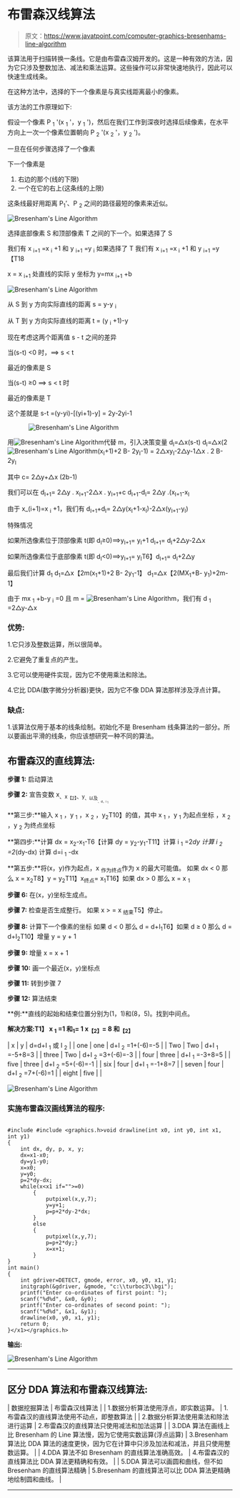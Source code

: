 # 布雷森汉线算法

> 原文：<https://www.javatpoint.com/computer-graphics-bresenhams-line-algorithm>

该算法用于扫描转换一条线。它是由布雷森汉姆开发的。这是一种有效的方法，因为它只涉及整数加法、减法和乘法运算。这些操作可以非常快速地执行，因此可以快速生成线条。

在这种方法中，选择的下一个像素是与真实线距离最小的像素。

该方法的工作原理如下:

假设一个像素 P <sub>1</sub> '(x <sub>1</sub> '，y <sub>1</sub> ')，然后在我们工作到深夜时选择后续像素，在水平方向上一次一个像素位置朝向 P <sub>2</sub> '(x <sub>2</sub> '，y <sub>2</sub> ')。

一旦在任何步骤选择了一个像素

下一个像素是

1.  右边的那个(线的下限)
2.  一个在它的右上(这条线的上限)

这条线最好用距离 P<sub>1</sub>’、P <sub>2</sub> 之间的路径最短的像素来近似。

![Bresenham's Line Algorithm](img/f077b2be5bb6cffe10a326af9a0bbdf2.png)

选择底部像素 S 和顶部像素 T 之间的下一个。如果选择了 S

我们有 x <sub>i+1</sub> =x <sub>i</sub> +1 和 y <sub>i+1</sub> =y <sub>i</sub>
如果选择了 T
我们有 x <sub>i+1</sub> =x <sub>i</sub> +1 和 y <sub>i+1</sub> =y 【T18

x = x <sub>i+1</sub> 处直线的实际 y 坐标为
y=mx <sub>i+1</sub> +b

![Bresenham's Line Algorithm](img/fda2fe7cfa2a6b910043b4b1e37a6891.png)

从 S 到 y 方向实际直线的距离
s = y-y <sub>i</sub>

从 T 到 y 方向实际直线的距离
t = (y <sub>i</sub> +1)-y

现在考虑这两个距离值
s - t 之间的差异

当(s-t) <0 时，⟹ s < t

最近的像素是 S

当(s-t) ≥0 ⟹ s < t 时

最近的像素是 T

这个差就是
s-t =(y-yi)-[(yi+1)-y]
= 2y-2yi-1

            ![Bresenham's Line Algorithm](img/33ec0016be1e63ecdf754f30821cbae1.png)

用![Bresenham's Line Algorithm](img/6ed95b1c756cf1f31cef144c2e396288.png)代替 m，引入决策变量
d<sub>I</sub>=△x(s-t)
d<sub>I</sub>=△x(2![Bresenham's Line Algorithm](img/6ed95b1c756cf1f31cef144c2e396288.png)(x<sub>I</sub>+1)+2 B- 2y<sub>I</sub>-1)
= 2△xy<sub>I</sub>-2△y-1△x . 2 B- 2y<sub>I</sub>

其中 c= 2△y+△x (2b-1)

我们可以在
d<sub>I+1</sub>= 2△y . x<sub>I+1</sub>-2△x . y<sub>I+1</sub>+c
d<sub>I+1</sub>-d<sub>I</sub>= 2△y .(x<sub>I+1</sub>-x<sub>I</sub>

由于 x_(i+1)=x <sub>i</sub> +1，我们有
d<sub>I+1</sub>+d<sub>I</sub>= 2△y(x<sub>I</sub>+1-x<sub>I</sub>)-2△x(y<sub>I+1</sub>-y<sub>I</sub>)

特殊情况

如果所选像素位于顶部像素 t(即 d<sub>I</sub>≥0)⟹y<sub>I+1</sub>= y<sub>I</sub>+1
d<sub>I+1</sub>= d<sub>I</sub>+2△y-2△x

如果所选像素位于底部像素 t(即 d<sub>I</sub><0)⟹y<sub>I+1</sub>= y<sub>I</sub>T6】d<sub>I+1</sub>= d<sub>I</sub>+2△y

最后我们计算 d<sub>1</sub>
d<sub>1</sub>=△x【2m(x<sub>1</sub>+1)+2 B- 2y<sub>1</sub>-1】
d<sub>1</sub>=△x【2(MX<sub>1</sub>+B- y<sub>1</sub>)+2m-1】

由于 mx <sub>1</sub> +b-y <sub>i</sub> =0 且 m = ![Bresenham's Line Algorithm](img/6ed95b1c756cf1f31cef144c2e396288.png)，我们有
d <sub>1</sub> =2△y-△x

### 优势:

1.它只涉及整数运算，所以很简单。

2.它避免了重复点的产生。

3.它可以使用硬件实现，因为它不使用乘法和除法。

4.它比 DDA(数字微分分析器)更快，因为它不像 DDA 算法那样涉及浮点计算。

### 缺点:

1.该算法仅用于基本的线条绘制。初始化不是 Bresenham 线条算法的一部分。所以要画出平滑的线条，你应该想研究一种不同的算法。

## 布雷森汉的直线算法:

**步骤 1:** 启动算法

**步骤 2:** 宣告变数 x<sub>、x<sub>【2】</sub>、y<sub>、以及<sub><sub>、d，i <sub>1</sub></sub></sub></sub></sub>

**第三步:**输入 x <sub>1</sub> ，y <sub>1</sub> ，x <sub>2</sub> ，y<sub>2</sub>T10】的值，其中 x <sub>1</sub> ，y <sub>1</sub> 为起点坐标
，x <sub>2</sub> ，y <sub>2</sub> 为终点坐标

**第四步:**计算 dx = x<sub>2</sub>-x<sub>1</sub>-T6【计算 dy = y<sub>2</sub>-y<sub>1</sub>-T11】计算 i <sub>1</sub> =2*dy
计算 i <sub>2</sub> =2*(dy-dx)
计算 d=i <sub>1</sub> -dx

**第五步:**将(x，y)作为起点，x <sub>作为终点</sub>作为 x 的最大可能值。
如果 dx < 0
那么 x = x<sub>2</sub>T8】y = y<sub>2</sub>T11】x<sub>终点</sub>= x<sub>1</sub>T16】如果 dx > 0
那么 x = x <sub>1</sub>

**步骤 6:** 在(x，y)坐标生成点。

**步骤 7:** 检查是否生成整行。
如果 x > = x <sub>结束</sub>T5】停止。

**步骤 8:** 计算下一个像素的坐标
如果 d < 0
那么 d = d+I<sub>1</sub>T6】如果 d ≥ 0
那么 d = d+I<sub>2</sub>T10】增量 y = y + 1

**步骤 9:** 增量 x = x + 1

**步骤 10:** 画一个最近(x，y)坐标点

**步骤 11:** 转到步骤 7

**步骤 12:** 算法结束

**例:**直线的起始和结束位置分别为(1，1)和(8，5)。找到中间点。

**解决方案:T1】 x <sub>1</sub> =1
和<sub>1</sub>= 1
x<sub>【2】</sub>= 8
和<sub>【2】</sub>**

| x | y | d=d+I <sub>1</sub> 或 I <sub>2</sub> |
| one | one | d+I <sub>2</sub> =1+(-6)=-5 |
| Two | Two | d+I <sub>1</sub> =-5+8=3 |
| three | Two | d+I <sub>2</sub> =3+(-6)=-3 |
| four | three | d+I <sub>1</sub> =-3+8=5 |
| five | three | d+I <sub>2</sub> =5+(-6)=-1 |
| six | four | d+I <sub>1</sub> =-1+8=7 |
| seven | four | d+I <sub>2</sub> =7+(-6)=1 |
| eight | five |  |

![Bresenham's Line Algorithm](img/609a127ca88542a2c03c9f994c3f6763.png)

### 实施布雷森汉画线算法的程序:

```

#include #include <graphics.h>void drawline(int x0, int y0, int x1, int y1)
{
    int dx, dy, p, x, y;
    dx=x1-x0;
    dy=y1-y0;
    x=x0;
    y=y0;
    p=2*dy-dx;
    while(x<x1 if="">=0)
        {
            putpixel(x,y,7);
            y=y+1;
            p=p+2*dy-2*dx;
        }
        else
        {
            putpixel(x,y,7);
            p=p+2*dy;}
            x=x+1;
        }
}
int main()
{
    int gdriver=DETECT, gmode, error, x0, y0, x1, y1;
    initgraph(&gdriver, &gmode, "c:\\turboc3\\bgi");
    printf("Enter co-ordinates of first point: ");
    scanf("%d%d", &x0, &y0);
    printf("Enter co-ordinates of second point: ");
    scanf("%d%d", &x1, &y1);
    drawline(x0, y0, x1, y1);
    return 0;
}</x1></graphics.h> 
```

**输出:**

![Bresenham's Line Algorithm](img/cf10aeeb18b86baa1a4180bb8cdf58f9.png)

* * *

## 区分 DDA 算法和布雷森汉线算法:

| 数据挖掘算法 | 布雷森汉线算法 |
| 1.数据分析算法使用浮点，即实数运算。 | 1.布雷森汉的直线算法使用不动点，即整数算法 |
| 2.数据分析算法使用乘法和除法进行运算 | 2.布雷森汉的直线算法只使用减法和加法运算 |
| 3.DDA 算法在画线上比 Bresenham 的 Line 算法慢，因为它使用实数运算(浮点运算) | 3.Bresenham 算法比 DDA 算法的速度更快，因为它在计算中只涉及加法和减法，并且只使用整数运算。 |
| 4.DDA 算法不如 Bresenham 的直线算法准确高效。 | 4.布雷森汉的直线算法比 DDA 算法更精确和有效。 |
| 5.DDA 算法可以画圆和曲线，但不如 Bresenham 的直线算法精确 | 5.Bresenham 的直线算法可以比 DDA 算法更精确地绘制圆和曲线。 |

* * *